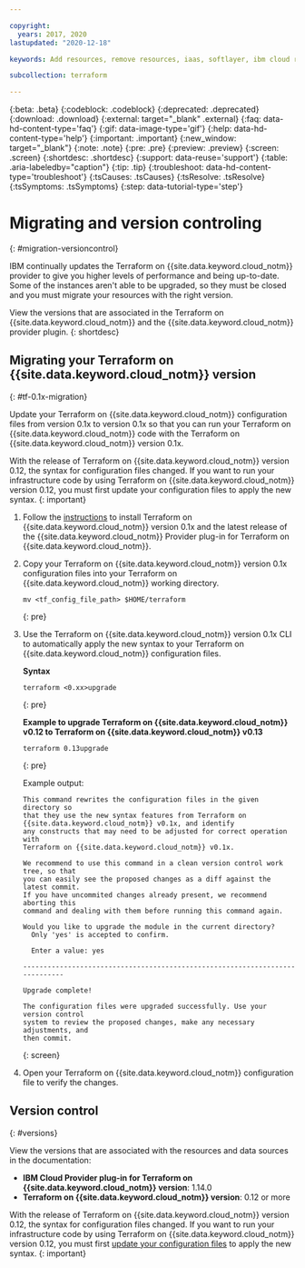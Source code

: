 ```yaml
---

copyright:
  years: 2017, 2020
lastupdated: "2020-12-18"

keywords: Add resources, remove resources, iaas, softlayer, ibm cloud resources, ibm cloud services, Terraform on {{site.data.keyword.cloud_notm}}, provision resources

subcollection: terraform

---
```


{:beta: .beta}
{:codeblock: .codeblock}
{:deprecated: .deprecated}
{:download: .download}
{:external: target="_blank" .external}
{:faq: data-hd-content-type='faq'}
{:gif: data-image-type='gif'}
{:help: data-hd-content-type='help'}
{:important: .important}
{:new_window: target="_blank"}
{:note: .note}
{:pre: .pre}
{:preview: .preview}
{:screen: .screen}
{:shortdesc: .shortdesc}
{:support: data-reuse='support'}
{:table: .aria-labeledby="caption"}
{:tip: .tip}
{:troubleshoot: data-hd-content-type='troubleshoot'}
{:tsCauses: .tsCauses}
{:tsResolve: .tsResolve}
{:tsSymptoms: .tsSymptoms}
{:step: data-tutorial-type='step'}


# Migrating and version controling
{: #migration-versioncontrol}

IBM continually updates the Terraform on {{site.data.keyword.cloud_notm}} provider to give you higher levels of performance and being up-to-date. Some of the instances aren't able to be upgraded, so they must be closed and you must migrate your resources with the right version.

View the versions that are associated in the Terraform on {{site.data.keyword.cloud_notm}} and the {{site.data.keyword.cloud_notm}} provider plugin.
{: shortdesc}

## Migrating your Terraform on {{site.data.keyword.cloud_notm}} version
{: #tf-0.1x-migration}
  
Update your Terraform on {{site.data.keyword.cloud_notm}} configuration files from version 0.1x to version 0.1x so that you can run your Terraform on {{site.data.keyword.cloud_notm}} code with the Terraform on {{site.data.keyword.cloud_notm}} version 0.1x. 

With the release of Terraform on {{site.data.keyword.cloud_notm}} version 0.12, the syntax for configuration files changed. If you want to run your infrastructure code by using Terraform on {{site.data.keyword.cloud_notm}} version 0.12, you must first update your configuration files to apply the new syntax. 
{: important}

1. Follow the [instructions](/docs/terraform?topic=terraform-setup_cli#install_cli) to install Terraform on {{site.data.keyword.cloud_notm}} version 0.1x and the latest release of the {{site.data.keyword.cloud_notm}} Provider plug-in for Terraform on {{site.data.keyword.cloud_notm}}. 
2. Copy your Terraform on {{site.data.keyword.cloud_notm}} version 0.1x configuration files into your Terraform on {{site.data.keyword.cloud_notm}} working directory. 
   ```
   mv <tf_config_file_path> $HOME/terraform
   ```
   {: pre}
   
3. Use the Terraform on {{site.data.keyword.cloud_notm}} version 0.1x CLI to automatically apply the new syntax to your Terraform on {{site.data.keyword.cloud_notm}} configuration files. 
  
   **Syntax**
   ```
   terraform <0.xx>upgrade
   ```
   {: pre}

   **Example to upgrade Terraform on {{site.data.keyword.cloud_notm}} v0.12 to Terraform on {{site.data.keyword.cloud_notm}} v0.13**
   ```
   terraform 0.13upgrade
   ```
   {: pre}
   
   Example output: 
   ```
   This command rewrites the configuration files in the given directory so
   that they use the new syntax features from Terraform on {{site.data.keyword.cloud_notm}} v0.1x, and identify
   any constructs that may need to be adjusted for correct operation with
   Terraform on {{site.data.keyword.cloud_notm}} v0.1x.

   We recommend to use this command in a clean version control work tree, so that
   you can easily see the proposed changes as a diff against the latest commit.
   If you have uncommited changes already present, we recommend aborting this
   command and dealing with them before running this command again.

   Would you like to upgrade the module in the current directory?
     Only 'yes' is accepted to confirm.

     Enter a value: yes

   -----------------------------------------------------------------------------

   Upgrade complete!

   The configuration files were upgraded successfully. Use your version control
   system to review the proposed changes, make any necessary adjustments, and
   then commit.
   ```
   {: screen}
   
4. Open your Terraform on {{site.data.keyword.cloud_notm}} configuration file to verify the changes. 

## Version control 
{: #versions}

View the versions that are associated with the resources and data sources in the documentation:

- **IBM Cloud Provider plug-in for Terraform on {{site.data.keyword.cloud_notm}} version**: 1.14.0
- **Terraform on {{site.data.keyword.cloud_notm}} version**: 0.12 or more

With the release of Terraform on {{site.data.keyword.cloud_notm}} version 0.12, the syntax for configuration files changed. If you want to run your infrastructure code by using Terraform on {{site.data.keyword.cloud_notm}} version 0.12, you must first [update your configuration files](#tf-0.1x-migration) to apply the new syntax. 
{: important}

